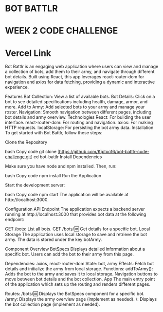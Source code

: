 # BOT BATTLR
# WEEK 2 CODE CHALLENGE
# Vercel Link 

Bot Battlr is an engaging web application where users can view and manage a collection of bots, add them to their army, and navigate through different bot details. Built using React, this app leverages react-router-dom for navigation and axios for data fetching, providing a dynamic and interactive experience.

Features
Bot Collection: View a list of available bots.
Bot Details: Click on a bot to see detailed specifications including health, damage, armor, and more.
Add to Army: Add selected bots to your army and manage your roster.
Navigation: Smooth navigation between different pages, including bot details and army overview.
Technologies
React: For building the user interface.
react-router-dom: For routing and navigation.
axios: For making HTTP requests.
localStorage: For persisting the bot army data.
Installation
To get started with Bot Battlr, follow these steps:

Clone the Repository

bash
Copy code
git clone [https://github.com/Kiptoo16/bot-battlr-code-challenge.git]
cd bot-battlr
Install Dependencies

Make sure you have node and npm installed. Then, run:

bash
Copy code
npm install
Run the Application

Start the development server:

bash
Copy code
npm start
The application will be available at http://localhost:3000.

Configuration
API Endpoint
The application expects a backend server running at http://localhost:3000 that provides bot data at the following endpoint:

GET /bots: List all bots.
GET /bots/:id: Get details for a specific bot.
Local Storage
The application uses local storage to save and retrieve the bot army. The data is stored under the key botArmy.

Component Overview
BotSpecs
Displays detailed information about a specific bot. Users can add the bot to their army from this page.

Dependencies: axios, react-router-dom
State: bot, army
Effects: Fetch bot details and initialize the army from local storage.
Functions:
addToArmy(): Adds the bot to the army and saves it to local storage.
Navigation buttons to move between bot details and the bot collection.
App
The main entry point of the application which sets up the routing and renders different pages.

Routes:
/bots/:id: Displays the BotSpecs component for a specific bot.
/army: Displays the army overview page (implement as needed).
/: Displays the bot collection page (implement as needed).

